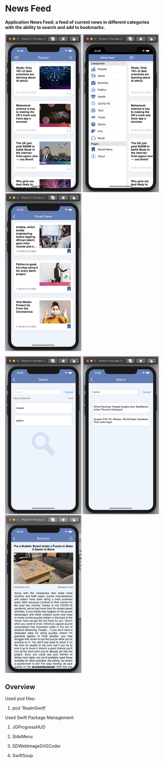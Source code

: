 # News Feed

**Application News Feed: a feed of current news in different categories with the ability to search and add to bookmarks.** <p> 

<p align="left">
<img src="https://github.com/kazekehub/NewsFeed/blob/master/Screenshots/NewsFeed.png" width="250">
<img src="https://github.com/kazekehub/NewsFeed/blob/master/Screenshots/NewsFeed 2.png" width="250">
<img src="https://github.com/kazekehub/NewsFeed/blob/master/Screenshots/NewsFeed 3.png" width="250"> <p>
<img src="https://github.com/kazekehub/NewsFeed/blob/master/Screenshots/NewsFeed 4.png" width="250">
<img src="https://github.com/kazekehub/NewsFeed/blob/master/Screenshots/NewsFeed 5.png" width="250">
<img src="https://github.com/kazekehub/NewsFeed/blob/master/Screenshots/NewsFeed 6.png" width="250">
</p>

Overview
---------
Used pod files:

1. pod 'RealmSwift'

Used Swift Package Management: <p>
1. JGProgressHUD <p>
2. SideMenu <p>
3. SDWebImageSVGCoder <p>
4. SwiftSoup <p>
